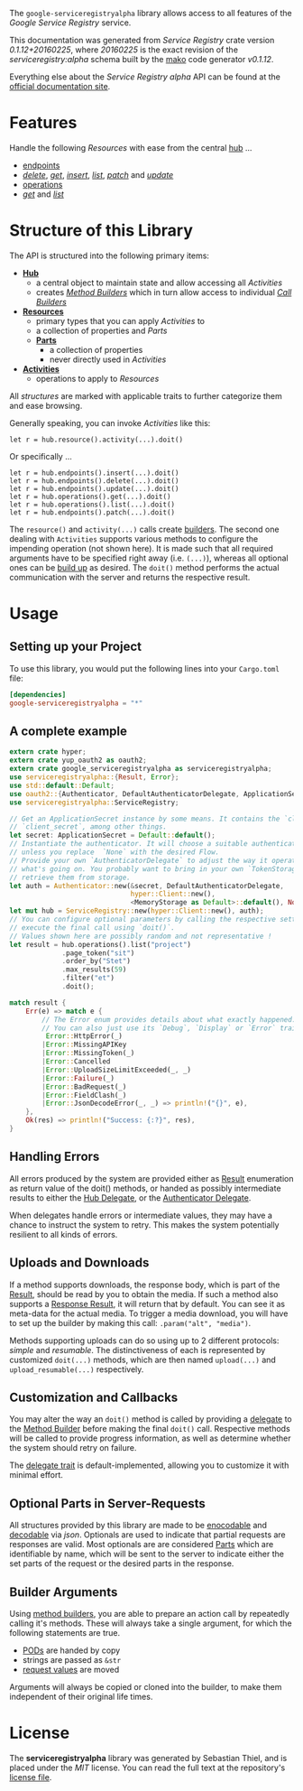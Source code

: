 <!---
DO NOT EDIT !
This file was generated automatically from 'src/mako/api/README.md.mako'
DO NOT EDIT !
-->
The `google-serviceregistryalpha` library allows access to all features of the *Google Service Registry* service.

This documentation was generated from *Service Registry* crate version *0.1.12+20160225*, where *20160225* is the exact revision of the *serviceregistry:alpha* schema built by the [mako](http://www.makotemplates.org/) code generator *v0.1.12*.

Everything else about the *Service Registry* *alpha* API can be found at the
[official documentation site](https://developers.google.com/cloud-serviceregistry/).
# Features

Handle the following *Resources* with ease from the central [hub](http://byron.github.io/google-apis-rs/google_serviceregistryalpha/struct.ServiceRegistry.html) ... 

* [endpoints](http://byron.github.io/google-apis-rs/google_serviceregistryalpha/struct.Endpoint.html)
 * [*delete*](http://byron.github.io/google-apis-rs/google_serviceregistryalpha/struct.EndpointDeleteCall.html), [*get*](http://byron.github.io/google-apis-rs/google_serviceregistryalpha/struct.EndpointGetCall.html), [*insert*](http://byron.github.io/google-apis-rs/google_serviceregistryalpha/struct.EndpointInsertCall.html), [*list*](http://byron.github.io/google-apis-rs/google_serviceregistryalpha/struct.EndpointListCall.html), [*patch*](http://byron.github.io/google-apis-rs/google_serviceregistryalpha/struct.EndpointPatchCall.html) and [*update*](http://byron.github.io/google-apis-rs/google_serviceregistryalpha/struct.EndpointUpdateCall.html)
* [operations](http://byron.github.io/google-apis-rs/google_serviceregistryalpha/struct.Operation.html)
 * [*get*](http://byron.github.io/google-apis-rs/google_serviceregistryalpha/struct.OperationGetCall.html) and [*list*](http://byron.github.io/google-apis-rs/google_serviceregistryalpha/struct.OperationListCall.html)




# Structure of this Library

The API is structured into the following primary items:

* **[Hub](http://byron.github.io/google-apis-rs/google_serviceregistryalpha/struct.ServiceRegistry.html)**
    * a central object to maintain state and allow accessing all *Activities*
    * creates [*Method Builders*](http://byron.github.io/google-apis-rs/google_serviceregistryalpha/trait.MethodsBuilder.html) which in turn
      allow access to individual [*Call Builders*](http://byron.github.io/google-apis-rs/google_serviceregistryalpha/trait.CallBuilder.html)
* **[Resources](http://byron.github.io/google-apis-rs/google_serviceregistryalpha/trait.Resource.html)**
    * primary types that you can apply *Activities* to
    * a collection of properties and *Parts*
    * **[Parts](http://byron.github.io/google-apis-rs/google_serviceregistryalpha/trait.Part.html)**
        * a collection of properties
        * never directly used in *Activities*
* **[Activities](http://byron.github.io/google-apis-rs/google_serviceregistryalpha/trait.CallBuilder.html)**
    * operations to apply to *Resources*

All *structures* are marked with applicable traits to further categorize them and ease browsing.

Generally speaking, you can invoke *Activities* like this:

```Rust,ignore
let r = hub.resource().activity(...).doit()
```

Or specifically ...

```ignore
let r = hub.endpoints().insert(...).doit()
let r = hub.endpoints().delete(...).doit()
let r = hub.endpoints().update(...).doit()
let r = hub.operations().get(...).doit()
let r = hub.operations().list(...).doit()
let r = hub.endpoints().patch(...).doit()
```

The `resource()` and `activity(...)` calls create [builders][builder-pattern]. The second one dealing with `Activities` 
supports various methods to configure the impending operation (not shown here). It is made such that all required arguments have to be 
specified right away (i.e. `(...)`), whereas all optional ones can be [build up][builder-pattern] as desired.
The `doit()` method performs the actual communication with the server and returns the respective result.

# Usage

## Setting up your Project

To use this library, you would put the following lines into your `Cargo.toml` file:

```toml
[dependencies]
google-serviceregistryalpha = "*"
```

## A complete example

```Rust
extern crate hyper;
extern crate yup_oauth2 as oauth2;
extern crate google_serviceregistryalpha as serviceregistryalpha;
use serviceregistryalpha::{Result, Error};
use std::default::Default;
use oauth2::{Authenticator, DefaultAuthenticatorDelegate, ApplicationSecret, MemoryStorage};
use serviceregistryalpha::ServiceRegistry;

// Get an ApplicationSecret instance by some means. It contains the `client_id` and 
// `client_secret`, among other things.
let secret: ApplicationSecret = Default::default();
// Instantiate the authenticator. It will choose a suitable authentication flow for you, 
// unless you replace  `None` with the desired Flow.
// Provide your own `AuthenticatorDelegate` to adjust the way it operates and get feedback about 
// what's going on. You probably want to bring in your own `TokenStorage` to persist tokens and
// retrieve them from storage.
let auth = Authenticator::new(&secret, DefaultAuthenticatorDelegate,
                              hyper::Client::new(),
                              <MemoryStorage as Default>::default(), None);
let mut hub = ServiceRegistry::new(hyper::Client::new(), auth);
// You can configure optional parameters by calling the respective setters at will, and
// execute the final call using `doit()`.
// Values shown here are possibly random and not representative !
let result = hub.operations().list("project")
             .page_token("sit")
             .order_by("Stet")
             .max_results(59)
             .filter("et")
             .doit();

match result {
    Err(e) => match e {
        // The Error enum provides details about what exactly happened.
        // You can also just use its `Debug`, `Display` or `Error` traits
         Error::HttpError(_)
        |Error::MissingAPIKey
        |Error::MissingToken(_)
        |Error::Cancelled
        |Error::UploadSizeLimitExceeded(_, _)
        |Error::Failure(_)
        |Error::BadRequest(_)
        |Error::FieldClash(_)
        |Error::JsonDecodeError(_, _) => println!("{}", e),
    },
    Ok(res) => println!("Success: {:?}", res),
}

```
## Handling Errors

All errors produced by the system are provided either as [Result](http://byron.github.io/google-apis-rs/google_serviceregistryalpha/enum.Result.html) enumeration as return value of 
the doit() methods, or handed as possibly intermediate results to either the 
[Hub Delegate](http://byron.github.io/google-apis-rs/google_serviceregistryalpha/trait.Delegate.html), or the [Authenticator Delegate](http://byron.github.io/google-apis-rs/google_serviceregistryalpha/../yup-oauth2/trait.AuthenticatorDelegate.html).

When delegates handle errors or intermediate values, they may have a chance to instruct the system to retry. This 
makes the system potentially resilient to all kinds of errors.

## Uploads and Downloads
If a method supports downloads, the response body, which is part of the [Result](http://byron.github.io/google-apis-rs/google_serviceregistryalpha/enum.Result.html), should be
read by you to obtain the media.
If such a method also supports a [Response Result](http://byron.github.io/google-apis-rs/google_serviceregistryalpha/trait.ResponseResult.html), it will return that by default.
You can see it as meta-data for the actual media. To trigger a media download, you will have to set up the builder by making
this call: `.param("alt", "media")`.

Methods supporting uploads can do so using up to 2 different protocols: 
*simple* and *resumable*. The distinctiveness of each is represented by customized 
`doit(...)` methods, which are then named `upload(...)` and `upload_resumable(...)` respectively.

## Customization and Callbacks

You may alter the way an `doit()` method is called by providing a [delegate](http://byron.github.io/google-apis-rs/google_serviceregistryalpha/trait.Delegate.html) to the 
[Method Builder](http://byron.github.io/google-apis-rs/google_serviceregistryalpha/trait.CallBuilder.html) before making the final `doit()` call. 
Respective methods will be called to provide progress information, as well as determine whether the system should 
retry on failure.

The [delegate trait](http://byron.github.io/google-apis-rs/google_serviceregistryalpha/trait.Delegate.html) is default-implemented, allowing you to customize it with minimal effort.

## Optional Parts in Server-Requests

All structures provided by this library are made to be [enocodable](http://byron.github.io/google-apis-rs/google_serviceregistryalpha/trait.RequestValue.html) and 
[decodable](http://byron.github.io/google-apis-rs/google_serviceregistryalpha/trait.ResponseResult.html) via *json*. Optionals are used to indicate that partial requests are responses 
are valid.
Most optionals are are considered [Parts](http://byron.github.io/google-apis-rs/google_serviceregistryalpha/trait.Part.html) which are identifiable by name, which will be sent to 
the server to indicate either the set parts of the request or the desired parts in the response.

## Builder Arguments

Using [method builders](http://byron.github.io/google-apis-rs/google_serviceregistryalpha/trait.CallBuilder.html), you are able to prepare an action call by repeatedly calling it's methods.
These will always take a single argument, for which the following statements are true.

* [PODs][wiki-pod] are handed by copy
* strings are passed as `&str`
* [request values](http://byron.github.io/google-apis-rs/google_serviceregistryalpha/trait.RequestValue.html) are moved

Arguments will always be copied or cloned into the builder, to make them independent of their original life times.

[wiki-pod]: http://en.wikipedia.org/wiki/Plain_old_data_structure
[builder-pattern]: http://en.wikipedia.org/wiki/Builder_pattern
[google-go-api]: https://github.com/google/google-api-go-client

# License
The **serviceregistryalpha** library was generated by Sebastian Thiel, and is placed 
under the *MIT* license.
You can read the full text at the repository's [license file][repo-license].

[repo-license]: https://github.com/Byron/google-apis-rs/LICENSE.md
